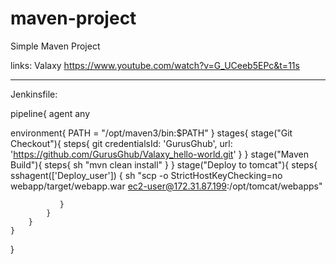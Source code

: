 # maven-project

Simple Maven Project


links: Valaxy
https://www.youtube.com/watch?v=G_UCeeb5EPc&t=11s


****************************************************************************************************************************
Jenkinsfile:

pipeline{
    agent any
    
   environment{
     PATH = "/opt/maven3/bin:$PATH"
    }
    stages{
        stage("Git Checkout"){
            steps{
           git credentialsId: 'GurusGhub', url: 'https://github.com/GurusGhub/Valaxy_hello-world.git'
            }
        }
        stage("Maven Build"){
            steps{
                sh "mvn clean install"
            }
        }
      stage("Deploy to tomcat"){
            steps{
                sshagent(['Deploy_user']) {
                sh "scp -o StrictHostKeyChecking=no webapp/target/webapp.war ec2-user@172.31.87.199:/opt/tomcat/webapps"
               
               }
            }
        }     
    }
}

